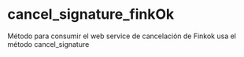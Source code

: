 # cancel_signature_finkOk
Método para consumir el web service de cancelación de Finkok usa el método cancel_signature
